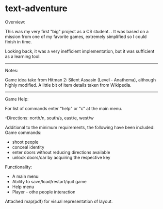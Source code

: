 # text-adventure

Overview: 

This was my very first "big" project as a CS student. . It was based on a mission from one of my favorite games, extremely simplified so I could finish in time. 

Looking back, it was a very inefficient implementation, but it was sufficient as a learning tool.

---------------

Notes:

Game idea take from Hitman 2: Silent Assasin (Level - Anathema), although highly modified.
A little bit of item details taken from Wikipedia.

---------------

Game Help:

For list of commands enter "help" or "c" at the main menu.

-Directions: north/n, south/s, east/e, west/w

Additional to the minimum requirements, the following have been included:
Game commands:
- shoot people
- conceal identity
- enter doors without reducing directions available
- unlock doors/car by acquiring the respective key

Functionality:
- A main menu
- Ability to save/load/restart/quit game
- Help menu
- Player - othe people interaction

Attached map(pdf) for visual representation of layout.
